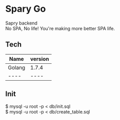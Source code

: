 # Spary Go
Sapry backend  
No SPA, No life! You're making more better SPA life.

## Tech
|  Name  |  version  |
| ---- | ---- |
| Golang | 1.7.4 | 
| ---- | ---- |

## Init
$ mysql -u root -p < db/init.sql  
$ mysql -u root -p < db/create_table.sql
